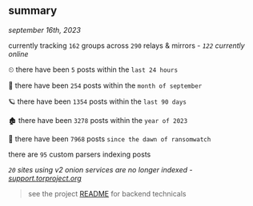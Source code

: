 
## summary
_september 16th, 2023_

currently tracking `162` groups across `290` relays & mirrors - _`122` currently online_

⏲ there have been `5` posts within the `last 24 hours`

🦈 there have been `254` posts within the `month of september`

🪐 there have been `1354` posts within the `last 90 days`

🏚 there have been `3278` posts within the `year of 2023`

🦕 there have been `7968` posts `since the dawn of ransomwatch`

there are `95` custom parsers indexing posts

_`20` sites using v2 onion services are no longer indexed - [support.torproject.org](https://support.torproject.org/onionservices/v2-deprecation/)_

> see the project [README](https://github.com/joshhighet/ransomwatch#ransomwatch--) for backend technicals
